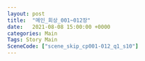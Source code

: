 ```yaml
---
layout: post
title:  "메인_회상_001~012장"
date:   2021-08-08 15:00:00 +0000
categories: Main
Tags: Story Main
SceneCode: ["scene_skip_cp001-012_q1_s10"]
---
```

